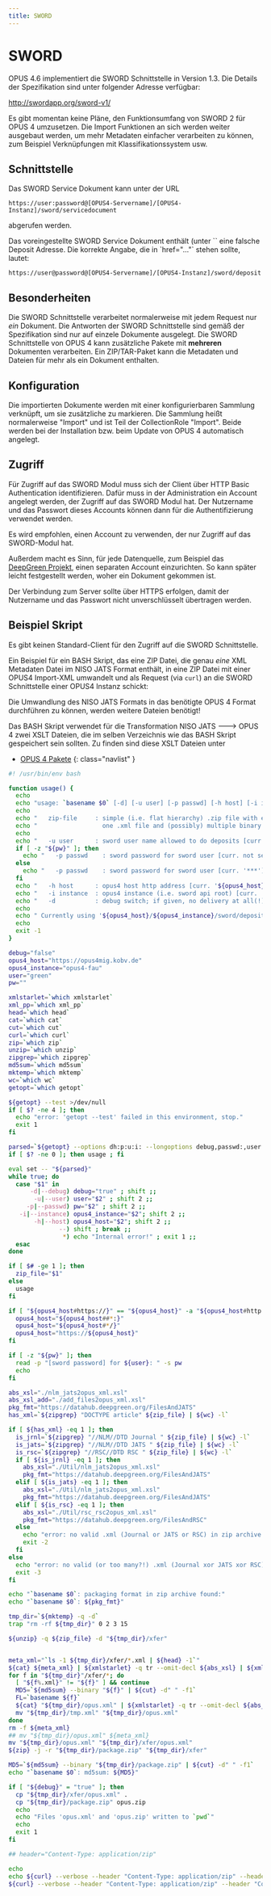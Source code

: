 ```yaml
---
title: SWORD
---
```


# SWORD 

OPUS 4.6 implementiert die SWORD Schnittstelle in Version 1.3.  Die Details der Spezifikation 
sind unter folgender Adresse verfügbar:

<http://swordapp.org/sword-v1/>

<p class="info">
Es gibt momentan keine Pläne, den Funktionsumfang von SWORD 2 für OPUS 4 umzusetzen.  Die 
Import Funktionen an sich werden weiter ausgebaut werden, um mehr Metadaten einfacher 
verarbeiten zu können, zum Beispiel Verknüpfungen mit Klassifikationssystem usw.
</p>


## Schnittstelle

Das SWORD Service Dokument kann unter der URL

```
https://user:password@[OPUS4-Servername]/[OPUS4-Instanz]/sword/servicedocument
```

abgerufen werden.

<p class="waring">
Das voreingestellte SWORD Service Dokument enthält (unter `<collection href="...">` eine 
falsche Deposit Adresse.  Die korrekte Angabe, die in `href="..."` stehen sollte, lautet:

```
https://user@password@[OPUS4-Servername]/[OPUS4-Instanz]/sword/deposit
```
</p>


## Besonderheiten

Die SWORD Schnittstelle verarbeitet normalerweise mit jedem Request nur *ein* Dokument.  Die 
Antworten der SWORD Schnittstelle sind gemäß der Spezifikation sind nur auf einzele Dokumente 
ausgelegt.  Die SWORD Schnittstelle von OPUS 4 kann zusätzliche Pakete mit **mehreren** 
Dokumenten verarbeiten.  Ein ZIP/TAR-Paket kann die Metadaten und Dateien für mehr als ein 
Dokument enthalten. 


## Konfiguration

Die importierten Dokumente werden mit einer konfigurierbaren Sammlung verknüpft, um sie 
zusätzliche zu markieren. Die Sammlung heißt normalerweise "Import" und ist Teil der 
CollectionRole "Import".  Beide werden bei der Installation bzw. beim Update von OPUS 4 
automatisch angelegt.


## Zugriff

Für Zugriff auf das SWORD Modul muss sich der Client über HTTP Basic Authentication 
identifizieren.  Dafür muss in der Administration ein Account angelegt werden, der 
Zugriff auf das SWORD Modul hat.  Der Nutzername und das Passwort dieses Accounts 
können dann für die Authentifizierung verwendet werden. 

Es wird empfohlen, einen Account zu verwenden, der nur Zugriff auf das SWORD-Modul hat. 

Außerdem macht es Sinn, für jede Datenquelle, zum Beispiel das 
[DeepGreen Projekt](https://deepgreen.kobv.de), einen separaten Account 
einzurichten.  So kann später leicht festgestellt werden, woher ein Dokument 
gekommen ist. 

<p class="warning">
Der Verbindung zum Server sollte über HTTPS erfolgen, damit der Nutzername und das 
Passwort nicht unverschlüsselt übertragen werden. 
</p> 


## Beispiel Skript

Es gibt keinen Standard-Client für den Zugriff auf die SWORD Schnittstelle. 

Ein Beispiel für ein BASH Skript, das eine ZIP Datei, die genau *eine* XML Metadaten 
Datei im NISO JATS Format enthält, in eine ZIP Datei mit einer OPUS4 Import-XML umwandelt
und als Request (via `curl`) an die SWORD Schnittstelle einer OPUS4 Instanz schickt:

<p class="info">
Die Umwandlung des NISO JATS Formats in das benötigte OPUS 4 Format durchführen zu 
können, werden weitere Dateien benötigt! 

Das BASH Skript verwendet für die Transformation NISO JATS ---> OPUS 4 zwei XSLT Dateien, 
die im selben Verzeichnis wie das BASH Skript gespeichert sein sollten.  Zu finden 
sind diese XSLT Dateien unter 

* [OPUS 4 Pakete](packages.html)
{: class="navlist" }

</p>


``` bash
#! /usr/bin/env bash

function usage() {
  echo
  echo "usage: `basename $0` [-d] [-u user] [-p passwd] [-h host] [-i instance] {zip-file}"
  echo
  echo "   zip-file     : simple (i.e. flat hierarchy) .zip file with exactly"
  echo "                  one .xml file and (possibly) multiple binary files"
  echo
  echo "   -u user      : sword user name allowed to do deposits [curr. '${user}']"
  if [ -z "${pw}" ]; then
    echo "   -p passwd    : sword password for sword user [curr. not set!]"
  else
    echo "   -p passwd    : sword password for sword user [curr. '***']"
  fi
  echo "   -h host      : opus4 host http address [curr. '${opus4_host}']"
  echo "   -i instance  : opus4 instance (i.e. sword api root) [curr. '${opus4_instance}']"
  echo "   -d           : debug switch; if given, no delivery at all(!) [curr. '${debug}']"
  echo
  echo " Currently using '${opus4_host}/${opus4_instance}/sword/deposit' as SWORD deposit point." 
  echo
  exit -1
}

debug="false"
opus4_host="https://opus4mig.kobv.de"
opus4_instance="opus4-fau"
user="green"
pw=""

xmlstarlet=`which xmlstarlet`
xml_pp=`which xml_pp`
head=`which head`
cat=`which cat`
cut=`which cut`
curl=`which curl`
zip=`which zip`
unzip=`which unzip`
zipgrep=`which zipgrep`
md5sum=`which md5sum`
mktemp=`which mktemp`
wc=`which wc`
getopt=`which getopt`

${getopt} --test >/dev/null
if [ $? -ne 4 ]; then
  echo "error: 'getopt --test' failed in this environment, stop."
  exit 1
fi

parsed=`${getopt} --options dh:p:u:i: --longoptions debug,passwd:,user:,instance:,host: --name "$0" -- "$@"`
if [ $? -ne 0 ]; then usage ; fi

eval set -- "${parsed}"
while true; do
  case "$1" in
      -d|--debug) debug="true" ; shift ;;
       -u|--user) user="$2" ; shift 2 ;;
     -p|--passwd) pw="$2" ; shift 2 ;;
   -i|--instance) opus4_instance="$2"; shift 2 ;;
       -h|--host) opus4_host="$2"; shift 2 ;;
              --) shift ; break ;;
               *) echo "Internal error!" ; exit 1 ;;
  esac
done

if [ $# -ge 1 ]; then
  zip_file="$1"
else
  usage
fi

if [ "${opus4_host#https://}" == "${opus4_host}" -a "${opus4_host#http://}" == "${opus4_host}" ]; then
  opus4_host="${opus4_host##*:}"
  opus4_host="${opus4_host#*/}"
  opus4_host="https://${opus4_host}"
fi

if [ -z "${pw}" ]; then
  read -p "[sword password] for ${user}: " -s pw
  echo
fi

abs_xsl="./nlm_jats2opus_xml.xsl"
abs_xsl_add="./add_files2opus_xml.xsl"
pkg_fmt="https://datahub.deepgreen.org/FilesAndJATS"
has_xml=`${zipgrep} "DOCTYPE article" ${zip_file} | ${wc} -l`

if [ ${has_xml} -eq 1 ]; then
  is_jrnl=`${zipgrep} "//NLM//DTD Journal " ${zip_file} | ${wc} -l`
  is_jats=`${zipgrep} "//NLM//DTD JATS " ${zip_file} | ${wc} -l`
  is_rsc=`${zipgrep} "//RSC//DTD RSC " ${zip_file} | ${wc} -l`
  if [ ${is_jrnl} -eq 1 ]; then
    abs_xsl="./Util/nlm_jats2opus_xml.xsl"
    pkg_fmt="https://datahub.deepgreen.org/FilesAndJATS"
  elif [ ${is_jats} -eq 1 ]; then
    abs_xsl="./Util/nlm_jats2opus_xml.xsl"
    pkg_fmt="https://datahub.deepgreen.org/FilesAndJATS"
  elif [ ${is_rsc} -eq 1 ]; then
    abs_xsl="./Util/rsc_rsc2opus_xml.xsl"
    pkg_fmt="https://datahub.deepgreen.org/FilesAndRSC"
  else
    echo "error: no valid .xml (Journal or JATS or RSC) in zip archive found: stop."
    exit -2
  fi
else
  echo "error: no valid (or too many?!) .xml (Journal xor JATS xor RSC) in zip archive found: stop."
  exit -3
fi

echo "`basename $0`: packaging format in zip archive found:"
echo "`basename $0`: ${pkg_fmt}"

tmp_dir=`${mktemp} -q -d`
trap "rm -rf ${tmp_dir}" 0 2 3 15

${unzip} -q ${zip_file} -d "${tmp_dir}/xfer"


meta_xml="`ls -1 ${tmp_dir}/xfer/*.xml | ${head} -1`"
${cat} ${meta_xml} | ${xmlstarlet} -q tr --omit-decl ${abs_xsl} | ${xml_pp} >"${tmp_dir}/opus.xml"
for f in "${tmp_dir}"/xfer/*; do
  [ "${f%.xml}" != "${f}" ] && continue
  MD5=`${md5sum} --binary "${f}" | ${cut} -d" " -f1`
  FL=`basename ${f}`
  ${cat} "${tmp_dir}/opus.xml" | ${xmlstarlet} -q tr --omit-decl ${abs_xsl_add} -s md5="${MD5}" -s file="${FL}" | ${xml_pp} >"${tmp_dir}/tmp.xml"
  mv "${tmp_dir}/tmp.xml" "${tmp_dir}/opus.xml"
done
rm -f ${meta_xml}
## mv "${tmp_dir}/opus.xml" ${meta_xml}
mv "${tmp_dir}/opus.xml" "${tmp_dir}/xfer/opus.xml"
${zip} -j -r "${tmp_dir}/package.zip" "${tmp_dir}/xfer" 

MD5=`${md5sum} --binary "${tmp_dir}/package.zip" | ${cut} -d" " -f1`
echo "`basename $0`: md5sum: ${MD5}"

if [ "${debug}" = "true" ]; then 
  cp "${tmp_dir}/xfer/opus.xml" . 
  cp "${tmp_dir}/package.zip" opus.zip
  echo 
  echo "Files 'opus.xml' and 'opus.zip' written to `pwd`"
  echo
  exit 1 
fi

## header="Content-Type: application/zip"

echo
echo ${curl} --verbose --header "Content-Type: application/zip" --header "Content-Disposition: filename=package.zip" --header "Content-MD5: ${MD5}" --data-binary "@${tmp_dir}/package.zip" -u "${user}:***" "${opus4_host}/${opus4_instance}/sword/deposit"
${curl} --verbose --header "Content-Type: application/zip" --header "Content-Disposition: filename=package.zip" --header "Content-MD5: ${MD5}" --data-binary "@${tmp_dir}/package.zip" -u "${user}:${pw}" "${opus4_host}/${opus4_instance}/sword/deposit"
```



